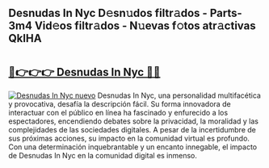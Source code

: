 ## Desnudas In Nyc D𝚎sn𝚞dos filtr𝚊dos - Parts-3m4 Vid𝚎os filtr𝚊dos - N𝚞evas f𝚘tos atr𝚊ctivas QklHA

# <h2><a href="http://mb9i8kj.tromn.icu/?c=Desnudas+In+Nyc">🔗👉👉👉 Desnudas In Nyc 🔗🔗</a></h2>

[![Desnudas In Nyc nuevo](https://i.imgur.com/pEAQMta.gif)](http://mb9i8kj.tromn.icu/?c=Desnudas+In+Nyc)
Desnudas In Nyc, una personalidad multifacética y provocativa, desafía la descripción fácil. Su forma innovadora de interactuar con el público en línea ha fascinado y enfurecido a los espectadores, encendiendo debates sobre la privacidad, la moralidad y las complejidades de las sociedades digitales. A pesar de la incertidumbre de sus próximas acciones, su impacto en la comunidad virtual es profundo. Con una determinación inquebrantable y un encanto innegable, el impacto de Desnudas In Nyc en la comunidad digital es inmenso.
